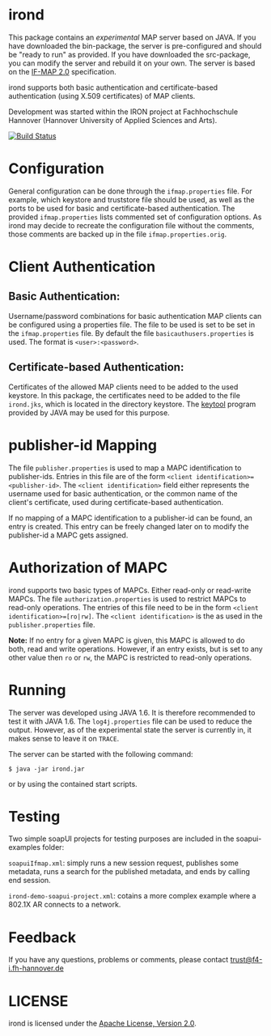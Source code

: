 irond
=====

This package contains an *experimental* MAP server based on JAVA.
If you have downloaded the bin-package, the server is
pre-configured and should be "ready to run" as provided. If you
have downloaded the src-package, you can modify the server and
rebuild it on your own.
The server is based on the [IF-MAP 2.0][1] specification.

irond supports both basic authentication and certificate-based
authentication (using X.509 certificates) of MAP clients.

Development was started within the IRON project at Fachhochschule
Hannover (Hannover University of Applied Sciences and Arts).

[![Build Status](https://travis-ci.org/trustathsh/irond.png)](https://travis-ci.org/trustathsh/irond)


Configuration
=============

General configuration can be done through the `ifmap.properties`
file. For example, which keystore and truststore file should be
used, as well as the ports to be used for basic and
certificate-based authentication. The provided `ifmap.properties`
lists commented set of configuration options. As irond may decide
to recreate the configuration file without the comments, those
comments are backed up in the file `ifmap.properties.orig`.


Client Authentication
=====================

## Basic Authentication:

Username/password combinations for basic authentication MAP clients
can be configured using a properties file. The file to be used
is set to be set in the `ifmap.properties` file. By default the file
`basicauthusers.properties` is used. The format is `<user>:<password>`.

## Certificate-based Authentication:

Certificates of the allowed MAP clients need to be added to the used
keystore. In this package, the certificates need to be added to
the file `irond.jks`, which is located in the directory keystore.
The [keytool][2] program provided by JAVA may be used for this purpose.


publisher-id Mapping
====================

The file `publisher.properties` is used to map a MAPC identification
to publisher-ids. Entries in this file are of the form
`<client identification>=<publisher-id>`.
The `<client identification>` field either represents the username used
for basic authentication, or the common name of the client's certificate,
used during certificate-based authentication.

If no mapping of a MAPC identification to a publisher-id can be found,
an entry is created. This entry can be freely changed later on to
modify the publisher-id a MAPC gets assigned.


Authorization of MAPC
=====================

irond supports two basic types of MAPCs. Either read-only or read-write
MAPCs.
The file `authorization.properties` is used to restrict MAPCs to read-only
operations. The entries of this file need to be in the form
`<client identification>=[ro|rw]`. The `<client identification>` is the as
used in the `publisher.properties` file.

**Note:**
If no entry for a given MAPC is given, this MAPC is allowed to do both,
read and write operations.
However, if an entry exists, but is set to any other value then `ro` or
`rw`, the MAPC is restricted to read-only operations.


Running
=======
The server was developed using JAVA 1.6. It is therefore
recommended to test it with JAVA 1.6. The `log4j.properties`
file can be used to reduce the output. However, as of the
experimental state the server is currently in, it makes sense
to leave it on `TRACE`.

The server can be started with the following command:

	$ java -jar irond.jar

or by using the contained start scripts.


Testing
=======
Two simple soapUI projects for testing purposes are included in
the soapui-examples folder:

`soapuiIfmap.xml`: simply runs a new session request, publishes
some metadata, runs a search for the published metadata, and ends
by calling end session.

`irond-demo-soapui-project.xml`: cotains a more complex example
where a 802.1X AR connects to a network.


Feedback
========
If you have any questions, problems or comments, please contact
	trust@f4-i.fh-hannover.de


LICENSE
=======
irond is licensed under the [Apache License, Version 2.0][3].


[1]: http://www.trustedcomputinggroup.org/files/static_page_files/1528BAC2-1A4B-B294-D02E5F053A3CF6C9/TNC_IFMAP_v2_0r36.pdf
[2]: http://download.oracle.com/javase/6/docs/technotes/tools/windows/keytool.html
[3]: http://www.apache.org/licenses/LICENSE-2.0.html
